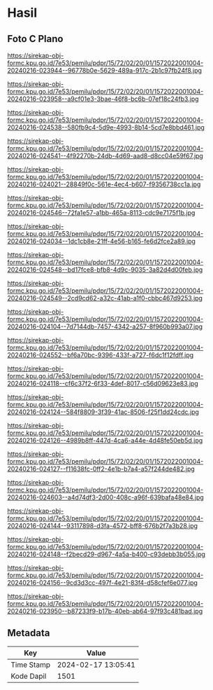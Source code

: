 # Hasil

## Foto C Plano

https://sirekap-obj-formc.kpu.go.id/7e53/pemilu/pdpr/15/72/02/20/01/1572022001004-20240216-023944--96778b0e-5629-489a-917c-2b1c97fb24f8.jpg

https://sirekap-obj-formc.kpu.go.id/7e53/pemilu/pdpr/15/72/02/20/01/1572022001004-20240216-023958--a9cf01e3-3bae-46f8-bc6b-07ef18c24fb3.jpg

https://sirekap-obj-formc.kpu.go.id/7e53/pemilu/pdpr/15/72/02/20/01/1572022001004-20240216-024538--580fb9c4-5d9e-4993-8b14-5cd7e8bbd461.jpg

https://sirekap-obj-formc.kpu.go.id/7e53/pemilu/pdpr/15/72/02/20/01/1572022001004-20240216-024541--4f92270b-24db-4d69-aad8-d8cc04e59f67.jpg

https://sirekap-obj-formc.kpu.go.id/7e53/pemilu/pdpr/15/72/02/20/01/1572022001004-20240216-024021--28849f0c-561e-4ec4-b607-f9356738cc1a.jpg

https://sirekap-obj-formc.kpu.go.id/7e53/pemilu/pdpr/15/72/02/20/01/1572022001004-20240216-024546--72fa1e57-a1bb-465a-8113-cdc9e7175f1b.jpg

https://sirekap-obj-formc.kpu.go.id/7e53/pemilu/pdpr/15/72/02/20/01/1572022001004-20240216-024034--1dc1cb8e-21ff-4e56-b165-fe6d2fce2a89.jpg

https://sirekap-obj-formc.kpu.go.id/7e53/pemilu/pdpr/15/72/02/20/01/1572022001004-20240216-024548--bd17fce8-bfb8-4d9c-9035-3a82d4d00feb.jpg

https://sirekap-obj-formc.kpu.go.id/7e53/pemilu/pdpr/15/72/02/20/01/1572022001004-20240216-024549--2cd9cd62-a32c-41ab-a1f0-cbbc467d9253.jpg

https://sirekap-obj-formc.kpu.go.id/7e53/pemilu/pdpr/15/72/02/20/01/1572022001004-20240216-024104--7d7144db-7457-4342-a257-8f960b993a07.jpg

https://sirekap-obj-formc.kpu.go.id/7e53/pemilu/pdpr/15/72/02/20/01/1572022001004-20240216-024552--bf6a70bc-9396-433f-a727-f6dc1f12fdff.jpg

https://sirekap-obj-formc.kpu.go.id/7e53/pemilu/pdpr/15/72/02/20/01/1572022001004-20240216-024118--cf6c37f2-6f33-4def-8017-c56d09623e83.jpg

https://sirekap-obj-formc.kpu.go.id/7e53/pemilu/pdpr/15/72/02/20/01/1572022001004-20240216-024124--584f8809-3f39-41ac-8506-f25f1dd24cdc.jpg

https://sirekap-obj-formc.kpu.go.id/7e53/pemilu/pdpr/15/72/02/20/01/1572022001004-20240216-024126--4989b8ff-447d-4ca6-a44e-4d48fe50eb5d.jpg

https://sirekap-obj-formc.kpu.go.id/7e53/pemilu/pdpr/15/72/02/20/01/1572022001004-20240216-024127--f11638fc-0ff2-4e1b-b7a4-a57f244de482.jpg

https://sirekap-obj-formc.kpu.go.id/7e53/pemilu/pdpr/15/72/02/20/01/1572022001004-20240216-024603--a4d74df3-2d00-408c-a96f-639bafa48e84.jpg

https://sirekap-obj-formc.kpu.go.id/7e53/pemilu/pdpr/15/72/02/20/01/1572022001004-20240216-024144--93117898-d3fa-4572-bff8-676b2f7a3b28.jpg

https://sirekap-obj-formc.kpu.go.id/7e53/pemilu/pdpr/15/72/02/20/01/1572022001004-20240216-024148--f2becd29-d967-4a5a-b400-c93debb3b055.jpg

https://sirekap-obj-formc.kpu.go.id/7e53/pemilu/pdpr/15/72/02/20/01/1572022001004-20240216-024156--9cd3d3cc-497f-4e21-83f4-d58cfef6e077.jpg

https://sirekap-obj-formc.kpu.go.id/7e53/pemilu/pdpr/15/72/02/20/01/1572022001004-20240216-023950--b87233f9-b17b-40eb-ab64-97f93c481bad.jpg


## Metadata

| Key        | Value               |
| ---------- | ------------------- |
| Time Stamp | 2024-02-17 13:05:41 |
| Kode Dapil | 1501                |




